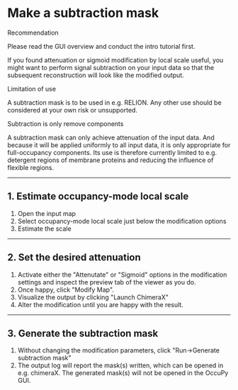 # Make a subtraction mask

<div class="admonition hint">
<p class="admonition-title">Recommendation</p>
<p>
Please read the GUI overview and conduct the intro tutorial first.
</p>
</div>

If you found attenuation or sigmoid modification by local scale useful, you might want to perform signal subtraction 
on your input data so that the subsequent reconstruction will look like the modified output.

<div class="admonition attention">
<p class="admonition-title">Limitation of use</p>
<p>
A subtraction mask is to be used in e.g. RELION. Any other use should be considered at your own risk or unsupported.
</p>
</div>

<div class="admonition attention">
<p class="admonition-title">Subtraction is only remove components</p>
<p>
A subtraction mask can only achieve attenuation of the input data. And because it will be applied uniformly to all 
input data, it is only appropriate for full-occupancy components. Its use is therefore currently limited to e.g. 
detergent regions of membrane proteins and reducing the influence of flexible regions. 
</p>
</div>

---

## 1. Estimate occupancy-mode local scale

1. Open the input map
2. Select occupancy-mode local scale just below the modification options
3. Estimate the scale

---

## 2. Set the desired attenuation

1. Activate either the "Attenutate" or "Sigmoid" options in the modification settings and inspect the preview tab of 
   the viewer as you do. 
2. Once happy, click "Modify Map". 
3. Visualize the output by clicking "Launch ChimeraX"
4. Alter the modification until you are happy with the result. 

---

## 3. Generate the subtraction mask

1. Without changing the modification parameters, click "Run->Generate subtraction mask"
2. The output log will report the mask(s) written, which can be opened in e.g. chimeraX. The generated mask(s) will 
   not be opened in the OccuPy GUI. 
